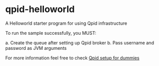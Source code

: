 # qpid-helloworld
A Helloworld starter program for using Qpid infrastructure

To run the sample successfully, you MUST:

a. Create the queue after setting up Qpid broker 
b. Pass username and password as JVM arguments

For more information feel free to check [Qpid setup for dummies](https://iamtrishulpani.wordpress.com/2018/02/18/qpid-message-broker-local-set-up-for-dummies-like-me/)
